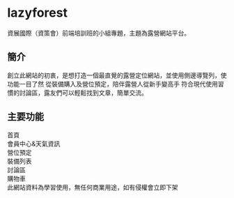 # lazyforest
資展國際（資策會）前端培訓班的小組專題，主題為露營網站平台。

<h2>簡介</h2>
創立此網站的初衷，是想打造一個最直覺的露營定位網站，並使用側邊導覽列，使功能一目了然
從裝備購入及營位預定，陪伴露營人從新手變高手
符合現代使用習慣的討論區，露友們可以輕鬆找到文章，簡單交流。

<h2>主要功能</h2>
首頁
<br/>
會員中心&天氣資訊
<br/>
營位預定
<br/>
裝備列表

<br/>
討論區

<br/>
購物車

<br/>
此網站資料為學習使用，無任何商業用途，如有侵權會立即下架

